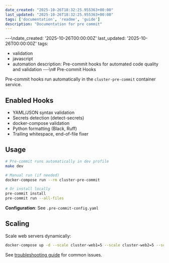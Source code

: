 ```yaml
---
date_created: "2025-10-26T18:32:25.955363+00:00"
last_updated: "2025-10-26T18:32:25.955363+00:00"
tags: ['documentation', 'readme', 'guide']
description: "Documentation for pre commit"
---
```


---\ndate_created: '2025-10-26T00:00:00Z'
last_updated: '2025-10-26T00:00:00Z'
tags:
- validation
- javascript
- automation
description: Pre-commit hooks for automated code quality and validation
---\n# Pre-commit Hooks

Pre-commit hooks run automatically in the `cluster-pre-commit` container service.

## Enabled Hooks

- YAML/JSON syntax validation
- Secrets detection (detect-secrets)
- docker-compose validation
- Python formatting (Black, Ruff)
- Trailing whitespace, end-of-file fixer

## Usage

```bash
# Pre-commit runs automatically in dev profile
make dev

# Manual run (if needed)
docker-compose run --rm cluster-pre-commit

# Or install locally
pre-commit install
pre-commit run --all-files
```

**Configuration**: See `.pre-commit-config.yaml`

## Scaling

Scale web servers dynamically:
```bash
docker-compose up -d --scale cluster-web1=5 --scale cluster-web2=5 --scale cluster-web3=5
```

See [troubleshooting guide](troubleshooting.md) for common issues.

